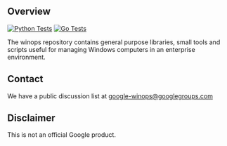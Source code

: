 ## Overview

[![Python Tests](https://github.com/google/winops/workflows/Python%20Tests/badge.svg)](https://github.com/google/winops/actions?query=workflow%3A%22Python+Tests%22)
[![Go Tests](https://github.com/google/winops/workflows/Go%20Tests/badge.svg)](https://github.com/google/winops/actions?query=workflow%3A%22Go+Tests%22)

The winops repository contains general purpose libraries, small tools and
scripts useful for managing Windows computers in an enterprise environment.

## Contact

We have a public discussion list at
[google-winops@googlegroups.com](https://groups.google.com/forum/#!forum/google-winops)

## Disclaimer

This is not an official Google product.
